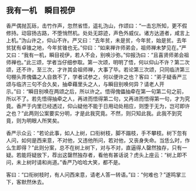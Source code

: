 ##  我有一机　瞬目视伊

香严偶抛瓦砾，击竹作声，忽然省悟，遥礼沩山，作颂曰：“一击忘所知，更不假修持。动容扬古路，不堕悄然机。处处无踪迹，声色外威仪。诸方达道者，咸言上上机。”沩山许之，仰山不许。严又曰：“去年贫，未是贫，今年贫，始是贫。去年贫犹有卓锥之地，今年贫锥也无。”仰曰：“如来禅许师弟会，祖师禅未梦见在。”严又曰：“我有一机，瞬目视伊，若人不会，别唤沙弥。”仰报沩曰：“且喜贤师弟会祖师禅也。”此三颂，学者当仔细参取。第一次颂，明明了悟，何以仰山不许？第二次颂，还不许，至三次，才许其会祖师禅，大事了毕。若论第三次颂，只同临济第三句棚头弄傀儡之人自救不了，学者试参之，何以便许之也？客曰：“弟子疑香严三颂与临济三句不合久矣，抽牵藉里头之人，与瞬目别唤何异？请老人开示。”曰：“瞬目别唤在两颂之后，所以许之。悟得傀儡抽牵在第一句第二句之前，所以不了。若先悟得抽牵之人，再进而悟得第二句，又再进而悟得第一句，才为究竟。香严于内里已经透过，仰山疑他不能于日用动处相应，则堕于无为，岂可即许之也？”此两则公案要实分明，才是此我究竟。不然，则只知此我。此我不到究竟，则为明眼人所笑矣。

香严示众云：“若论此事，如人上树，口衔树枝，脚不蹋枝，手不攀枝。树下忽有人问，如何是西来意，不对他，又违他所问，若对他，又丧身失命。当恁么时，作么生即得？”此则分案，总不在树上树下，对与不对，直逼得人罄然独存，只有一疑。若能将疑放下，荐出这罄然独存者，看他有甚话说？虎头上座云：“树上即不问，未上树时请和尚道。”香严乃哈哈大笑，都不是。

客曰：“口衔树枝时，有人问西来意，请老人答一转语。”曰：“何难也？”遂鸣掌三下，客默然休去。

